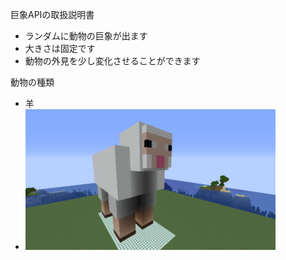 巨象APIの取扱説明書
- ランダムに動物の巨象が出ます
- 大きさは固定です
- 動物の外見を少し変化させることができます

動物の種類
- 羊
- [<img src="./images/sheep.png" width="400">](./images/sheep.png)